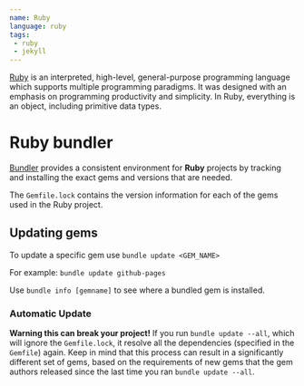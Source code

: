 ```yaml
---
name: Ruby
language: ruby
tags:
 - ruby
 - jekyll
--- 
```


[Ruby](https://www.ruby-lang.org/en/) is an interpreted, high-level, general-purpose programming language which supports multiple programming paradigms. 
It was designed with an emphasis on programming productivity and simplicity. 
In Ruby, everything is an object, including primitive data types.
<!--more-->

# Ruby bundler
[Bundler](https://bundler.io/) provides a consistent environment for **Ruby** projects by tracking and installing the exact gems and versions that are needed.

The `Gemfile.lock` contains the version information for each of the gems used in the Ruby project.

## Updating gems

To update a specific gem use `bundle update <GEM_NAME>`

For example: `bundle update github-pages`

Use `bundle info [gemname]` to see where a bundled gem is installed.

### Automatic Update
**Warning this can break your project!**
If you run `bundle update --all`, which will ignore the `Gemfile.lock`, it resolve all the dependencies (specified in the `Gemfile`) again. Keep in mind that this process can result in a significantly different set of gems, based on the requirements of new gems that the gem authors released since the last time you ran `bundle update --all`.

